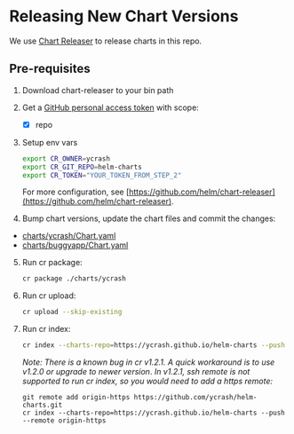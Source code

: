 # Releasing New Chart Versions

We use [Chart Releaser](https://github.com/helm/chart-releaser) to release charts in this repo.


## Pre-requisites

1. Download chart-releaser to your bin path

2. Get a [GitHub personal access token](https://github.com/settings/tokens) with scope:
   - [x] repo

3. Setup env vars

   ```bash
   export CR_OWNER=ycrash
   export CR_GIT_REPO=helm-charts
   export CR_TOKEN="YOUR_TOKEN_FROM_STEP_2"
   ```

   For more configuration, see [https://github.com/helm/chart-releaser](https://github.com/helm/chart-releaser).

4. Bump chart versions, update the chart files and commit the changes:
  - [charts/ycrash/Chart.yaml](../charts/ycrash/Chart.yaml)
  - [charts/buggyapp/Chart.yaml](../charts/buggyapp/Chart.yaml)

5. Run cr package:

   ```bash
   cr package ./charts/ycrash
   ```

6. Run cr upload:

   ```bash
   cr upload --skip-existing
   ```

7. Run cr index:

   ```bash
   cr index --charts-repo=https://ycrash.github.io/helm-charts --push
   ```

   *Note: There is a known bug in cr v1.2.1. A quick workaround is to use v1.2.0 or upgrade to newer version*.
   *In v1.2.1, ssh remote is not supported to run cr index, so you would need to add a https remote:*

   ```
   git remote add origin-https https://github.com/ycrash/helm-charts.git
   cr index --charts-repo=https://ycrash.github.io/helm-charts --push --remote origin-https
   ```


